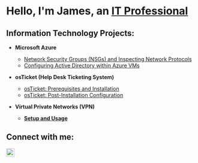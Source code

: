 <h1>Hello, I'm James, an <a href="https://www.linkedin.com/in/james-w-7621978b/">IT Professional</a></h1>

<h2> Information Technology Projects:</h2>

- <b>Microsoft Azure</b>
  - [Network Security Groups (NSGs) and Inspecting Network Protocols](https://github.com/jw44623/Network-Security-Groups)
  - [Configuring Active Directory within Azure VMs](https://github.com/jw44623/Active-Directory)

- <b>osTicket (Help Desk Ticketing System)</b>
  - [osTicket: Prerequisites and Installation](https://github.com/jw44623/osticket-prereqs)
  - [osTicket: Post-Installation Configuration](https://github.com/jw44623/post-install-config)
 
- <b>Virtual Private Networks (VPN)
  - [Setup and Usage](https://github.com/jw44623/Proton-VPN.git) 


<h2>Connect with me:</h2>

[<img align="left" alt="Josh | LinkedIn" width="22px" src="https://cdn.jsdelivr.net/npm/simple-icons@v3/icons/linkedin.svg" />][linkedin]

[linkedin]: https://www.linkedin.com/in/james-w-7621978b/
